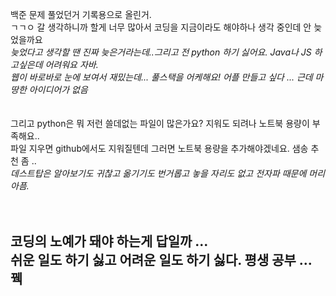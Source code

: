 백준 문제 풀었던거 기록용으로 올린거.<br>
ㄱㄱㅇ 갈 생각하니까 할게 너무 많아서 코딩을 지금이라도 해야하나 생각 중인데 안 늦었을까요<br>
_늦었다고 생각할 땐 진짜 늦은거라는데..그리고 전 python 하기 싫어요. Java나 JS 하고싶은데 어려워요 자바.<br>_
_웹이 바로바로 눈에 보여서 재밌는데... 풀스택을 어케해요! 어플 만들고 싶다 ... 근데 마땅한 아이디어가 없음<br><br><br>_
그리고 python은 뭐 저런 쓸데없는 파일이 많은가요? 지워도 되려나 노트북 용량이 부족해요..<br>
파일 지우면 github에서도 지워질텐데 그러면 노트북 용량을 추가해야겠네요. 샘송 추천 좀 ..<br>
_데스트탑은 알아보기도 귀찮고 옮기기도 번거롭고 놓을 자리도 없고 전자파 때문에 머리 아픔._<br><br><br>
<h2> 코딩의 노예가 돼야 하는게 답일까 ...<br> 쉬운 일도 하기 싫고 어려운 일도 하기 싫다. 평생 공부 ... 꿱